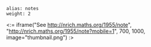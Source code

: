 ````
alias: notes
weight: 2
````

<:= iframe("See http://nrich.maths.org/1955/note", "http://nrich.maths.org/1955/note?mobile=1", 700, 1000, image="thumbnail.png") :>